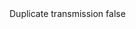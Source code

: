 <?xml version="1.0" encoding="UTF-8"?>
<CustomMetadata xmlns="http://soap.sforce.com/2006/04/metadata">
    <label>Duplicate transmission</label>
    <protected>false</protected>
</CustomMetadata>
